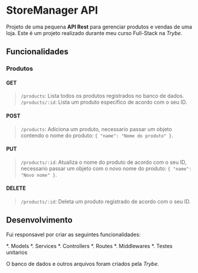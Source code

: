 <!-- Olá, Tryber!
Esse é apenas um arquivo inicial para o README do seu projeto.
É essencial que você preencha esse documento por conta própria, ok?
Não deixe de usar nossas dicas de escrita de README de projetos, e deixe sua criatividade brilhar!
:warning: IMPORTANTE: você precisa deixar nítido:
- quais arquivos/pastas foram desenvolvidos por você; 
- quais arquivos/pastas foram desenvolvidos por outra pessoa estudante;
- quais arquivos/pastas foram desenvolvidos pela Trybe.
-->

# StoreManager API

Projeto de uma pequena **API Rest** para gerenciar produtos e vendas de uma loja. Este é um projeto realizado durante meu curso Full-Stack na *Trybe*.

## Funcionalidades

### Produtos

#### GET

> `/products`: Lista todos os produtos registrados no banco de dados.
> `/products/:id`: Lista um produto especifico de acordo com o seu ID.

#### POST

> `/products`: Adiciona um produto, necessario passar um objeto contendo o nome do produto: `{ "name": "Nome do produto" }`.

#### PUT

> `/products/:id`: Atualiza o nome do produto de acordo com o seu ID, necessario passar um objeto com o novo nome do produto: `{ "name": "Novo nome" }`.

#### DELETE

> `/products/:id`: Deleta um produto registrado de acordo com o seu ID.

## Desenvolvimento

Fui responsavel por criar as seguintes funcionalidades:

*. Models
*. Services
*. Controllers
*. Routes
*. Middlewares
*. Testes unitarios

O banco de dados e outros arquivos foram criados pela *Trybe*.
